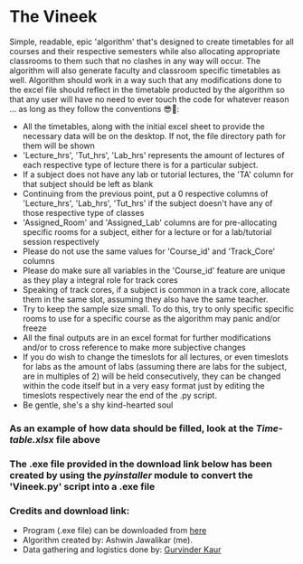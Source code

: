 # The Vineek
 Simple, readable, epic 'algorithm' that's designed to create timetables for all courses and their respective semesters while also allocating appropriate classrooms to them such that no clashes in any way will occur. The algorithm will also generate faculty and classroom specific timetables as well. Algorithm should work in a way such that any modifications done to the excel file should reflect in the timetable producted by the algorithm so that any user will have no need to ever touch the code for whatever reason ... as long as they follow the conventions 😎🐧:
 * All the timetables, along with the initial excel sheet to provide the necessary data will be on the desktop. If not, the file directory path for them will be shown
 * 'Lecture_hrs', 'Tut_hrs', 'Lab_hrs' represents the amount of lectures of each respective type of lecture there is for a particular subject.
 * If a subject does not have any lab or tutorial lectures, the 'TA' column for that subject should be left as blank
 * Continuing from the previous point, put a 0 respective columns of 'Lecture_hrs', 'Lab_hrs', 'Tut_hrs' if the subject doesn't have any of those respective type of classes
 * 'Assigned_Room' and 'Assigned_Lab' columns are for pre-allocating specific rooms for a subject, either for a lecture or for a lab/tutorial session respectively
 * Please do not use the same values for 'Course_id' and 'Track_Core' columns
 * Please do make sure all variables in the 'Course_id' feature are unique as they play a integral role for track cores
 * Speaking of track cores, if a subject is common in a track core, allocate them in the same slot, assuming they also have the same teacher.
 * Try to keep the sample size small. To do this, try to only specific specific rooms to use for a specific course as the algorithm may panic and/or freeze
 * All the final outputs are in an excel format for further modifications and/or to cross reference to make more subjective changes
 * If you do wish to change the timeslots for all lectures, or even timeslots for labs as the amount of labs (assuming there are labs for the subject, are in multiples of 2) will be held consecutively, they can be changed within the code itself but in a very easy format just by editing the timeslots respectively near the end of the .py script.
 * Be gentle, she's a shy kind-hearted soul
 
### As an example of how data should be filled, look at the *Time-table.xlsx* file above

### The .exe file provided in the download link below has been created by using the *pyinstaller* module to convert the 'Vineek.py' script into a .exe file

### Credits and download link:
* Program (.exe file) can be downloaded from [here](https://drive.google.com/drive/folders/1e6kpmUnc4yMLztULQDPaKkb09AZ33y5b?usp=sharing)
* Algorithm created by: Ashwin Jawalikar (me).
* Data gathering and logistics done by: [Gurvinder Kaur](https://github.com/gurvinder08)
